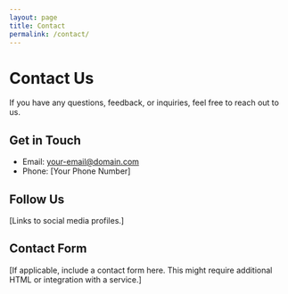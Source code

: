 ```yaml
---
layout: page
title: Contact
permalink: /contact/
---
```


# Contact Us

If you have any questions, feedback, or inquiries, feel free to reach out to us.

## Get in Touch

- Email: [your-email@domain.com](mailto:your-email@domain.com)
- Phone: [Your Phone Number]

## Follow Us

[Links to social media profiles.]

## Contact Form

[If applicable, include a contact form here. This might require additional HTML or integration with a service.]